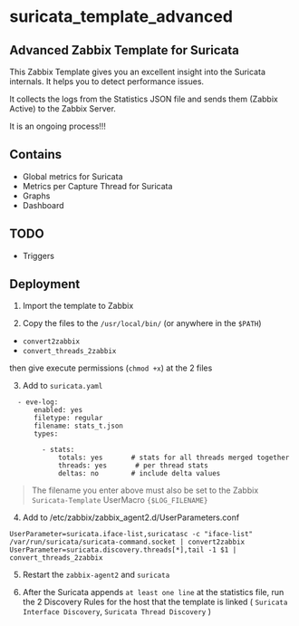 # suricata_template_advanced

## Advanced Zabbix Template for Suricata

This Zabbix Template gives you an excellent insight into the Suricata internals.
It helps you to detect performance issues.

It collects the logs from the Statistics JSON file and sends them (Zabbix Active) to the Zabbix Server.

It is an ongoing process!!!

## Contains

- Global metrics for Suricata
- Metrics per Capture Thread for Suricata
- Graphs
- Dashboard

## TODO

- Triggers


## Deployment
1. Import the template to Zabbix

2. Copy the files to the `/usr/local/bin/` (or anywhere in the `$PATH`)

- `convert2zabbix`
- `convert_threads_2zabbix`

then give execute permissions (`chmod +x`) at the 2 files


3. Add to `suricata.yaml`

```
  - eve-log:
      enabled: yes
      filetype: regular
      filename: stats_t.json
      types:

        - stats:
            totals: yes       # stats for all threads merged together
            threads: yes       # per thread stats
            deltas: no        # include delta values

```

> The filename you enter above must also be set to the Zabbix `Suricata-Template` UserMacro `{$LOG_FILENAME}`

4. Add to /etc/zabbix/zabbix_agent2.d/UserParameters.conf

```
UserParameter=suricata.iface-list,suricatasc -c "iface-list" /var/run/suricata/suricata-command.socket | convert2zabbix
UserParameter=suricata.discovery.threads[*],tail -1 $1 | convert_threads_2zabbix
```


5. Restart the `zabbix-agent2` and `suricata`

6. After the Suricata appends `at least one line` at the statistics file, run the 2 Discovery Rules for the host that the template is linked  ( `Suricata Interface Discovery`, `Suricata Thread Discovery` )
